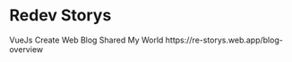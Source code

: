 <H1>Redev Storys</H1>
<span>VueJs Create Web Blog Shared My World</span>
https://re-storys.web.app/blog-overview
